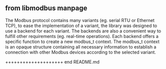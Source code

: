 ## from libmodbus manpage

The Modbus protocol contains many variants (eg. serial RTU or Ethernet TCP), to ease the implementation of a variant, the
       library was designed to use a backend for each variant. The backends are also a convenient way to fulfill other
       requirements (eg. real-time operations). Each backend offers a specific function to create a new modbus_t context. The
       modbus_t context is an opaque structure containing all necessary information to establish a connection with other Modbus
       devices according to the selected variant.


++++++++++++++++++++  end README.md
